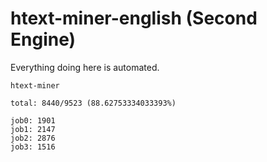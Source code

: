# htext-miner-english (Second Engine)

Everything doing here is automated.

```
htext-miner

total: 8440/9523 (88.62753334033393%)

job0: 1901
job1: 2147
job2: 2876
job3: 1516
```